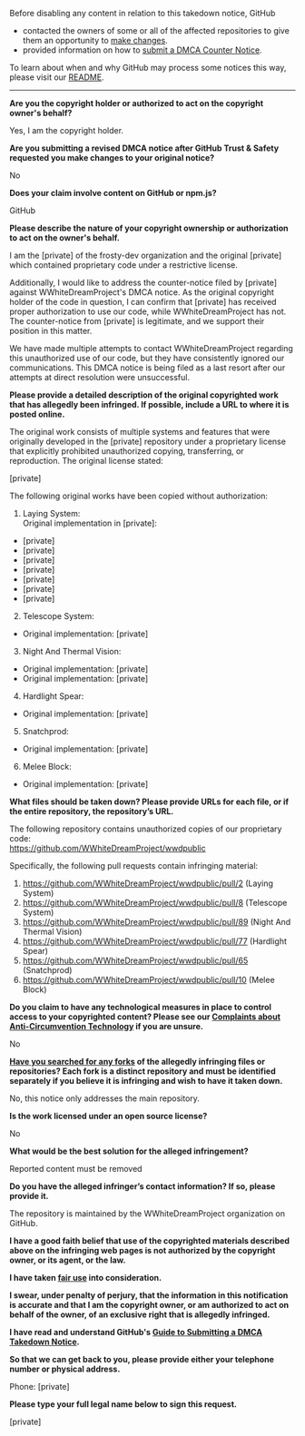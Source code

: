 Before disabling any content in relation to this takedown notice, GitHub
- contacted the owners of some or all of the affected repositories to give them an opportunity to [make changes](https://docs.github.com/en/github/site-policy/dmca-takedown-policy#a-how-does-this-actually-work).
- provided information on how to [submit a DMCA Counter Notice](https://docs.github.com/en/articles/guide-to-submitting-a-dmca-counter-notice).

To learn about when and why GitHub may process some notices this way, please visit our [README](https://github.com/github/dmca/blob/master/README.md#anatomy-of-a-takedown-notice).

---

**Are you the copyright holder or authorized to act on the copyright owner's behalf?**

Yes, I am the copyright holder.

**Are you submitting a revised DMCA notice after GitHub Trust & Safety requested you make changes to your original notice?**

No

**Does your claim involve content on GitHub or npm.js?**

GitHub

**Please describe the nature of your copyright ownership or authorization to act on the owner's behalf.**

I am the [private] of the frosty-dev organization and the original [private] which contained proprietary code under a restrictive license.

Additionally, I would like to address the counter-notice filed by [private] against WWhiteDreamProject's DMCA notice. As the original copyright holder of the code in question, I can confirm that [private] has received proper authorization to use our code, while WWhiteDreamProject has not. The counter-notice from [private] is legitimate, and we support their position in this matter.

We have made multiple attempts to contact WWhiteDreamProject regarding this unauthorized use of our code, but they have consistently ignored our communications. This DMCA notice is being filed as a last resort after our attempts at direct resolution were unsuccessful.

**Please provide a detailed description of the original copyrighted work that has allegedly been infringed. If possible, include a URL to where it is posted online.**

The original work consists of multiple systems and features that were originally developed in the [private] repository under a proprietary license that explicitly prohibited unauthorized copying, transferring, or reproduction. The original license stated:

[private]
  
The following original works have been copied without authorization:

1. Laying System:  
Original implementation in [private]:  
- [private]  
- [private]
- [private]
- [private]
- [private]
- [private]
- [private]  

2. Telescope System:
- Original implementation: [private]  

3. Night And Thermal Vision:
- Original implementation: [private]  
- Original implementation: [private]  

4. Hardlight Spear:
- Original implementation: [private]

5. Snatchprod:
- Original implementation: [private]

6. Melee Block:
- Original implementation: [private]

**What files should be taken down? Please provide URLs for each file, or if the entire repository, the repository’s URL.**

The following repository contains unauthorized copies of our proprietary code:  
https://github.com/WWhiteDreamProject/wwdpublic

Specifically, the following pull requests contain infringing material:  
1. https://github.com/WWhiteDreamProject/wwdpublic/pull/2 (Laying System)  
2. https://github.com/WWhiteDreamProject/wwdpublic/pull/8 (Telescope System)  
3. https://github.com/WWhiteDreamProject/wwdpublic/pull/89 (Night And Thermal Vision)  
4. https://github.com/WWhiteDreamProject/wwdpublic/pull/77 (Hardlight Spear)  
5. https://github.com/WWhiteDreamProject/wwdpublic/pull/65 (Snatchprod)  
6. https://github.com/WWhiteDreamProject/wwdpublic/pull/10 (Melee Block)  

**Do you claim to have any technological measures in place to control access to your copyrighted content? Please see our <a href="https://docs.github.com/articles/guide-to-submitting-a-dmca-takedown-notice#complaints-about-anti-circumvention-technology">Complaints about Anti-Circumvention Technology</a> if you are unsure.**

No

**<a href="https://docs.github.com/articles/dmca-takedown-policy#b-what-about-forks-or-whats-a-fork">Have you searched for any forks</a> of the allegedly infringing files or repositories? Each fork is a distinct repository and must be identified separately if you believe it is infringing and wish to have it taken down.**

No, this notice only addresses the main repository.

**Is the work licensed under an open source license?**

No

**What would be the best solution for the alleged infringement?**

Reported content must be removed

**Do you have the alleged infringer’s contact information? If so, please provide it.**

The repository is maintained by the WWhiteDreamProject organization on GitHub.

**I have a good faith belief that use of the copyrighted materials described above on the infringing web pages is not authorized by the copyright owner, or its agent, or the law.**

**I have taken <a href="https://www.lumendatabase.org/topics/22">fair use</a> into consideration.**

**I swear, under penalty of perjury, that the information in this notification is accurate and that I am the copyright owner, or am authorized to act on behalf of the owner, of an exclusive right that is allegedly infringed.**

**I have read and understand GitHub's <a href="https://docs.github.com/articles/guide-to-submitting-a-dmca-takedown-notice/">Guide to Submitting a DMCA Takedown Notice</a>.**

**So that we can get back to you, please provide either your telephone number or physical address.**

Phone: [private]

**Please type your full legal name below to sign this request.**

[private]

